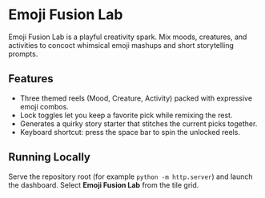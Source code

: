 # Emoji Fusion Lab

Emoji Fusion Lab is a playful creativity spark. Mix moods, creatures, and activities to concoct whimsical emoji mashups and short storytelling prompts.

## Features
- Three themed reels (Mood, Creature, Activity) packed with expressive emoji combos.
- Lock toggles let you keep a favorite pick while remixing the rest.
- Generates a quirky story starter that stitches the current picks together.
- Keyboard shortcut: press the space bar to spin the unlocked reels.

## Running Locally
Serve the repository root (for example `python -m http.server`) and launch the dashboard. Select **Emoji Fusion Lab** from the tile grid.
